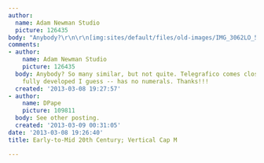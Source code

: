 ```yaml
---
author:
  name: Adam Newman Studio
  picture: 126435
body: "Anybody?\r\n\r\n[img:sites/default/files/old-images/IMG_3062LO_5099.jpg]"
comments:
- author:
    name: Adam Newman Studio
    picture: 126435
  body: Anybody? So many similar, but not quite. Telegrafico comes close, but not
    fully developed I guess -- has no numerals. Thanks!!!
  created: '2013-03-08 19:27:57'
- author:
    name: DPape
    picture: 109811
  body: See other posting.
  created: '2013-03-09 00:31:05'
date: '2013-03-08 19:26:40'
title: Early-to-Mid 20th Century; Vertical Cap M

---
```

